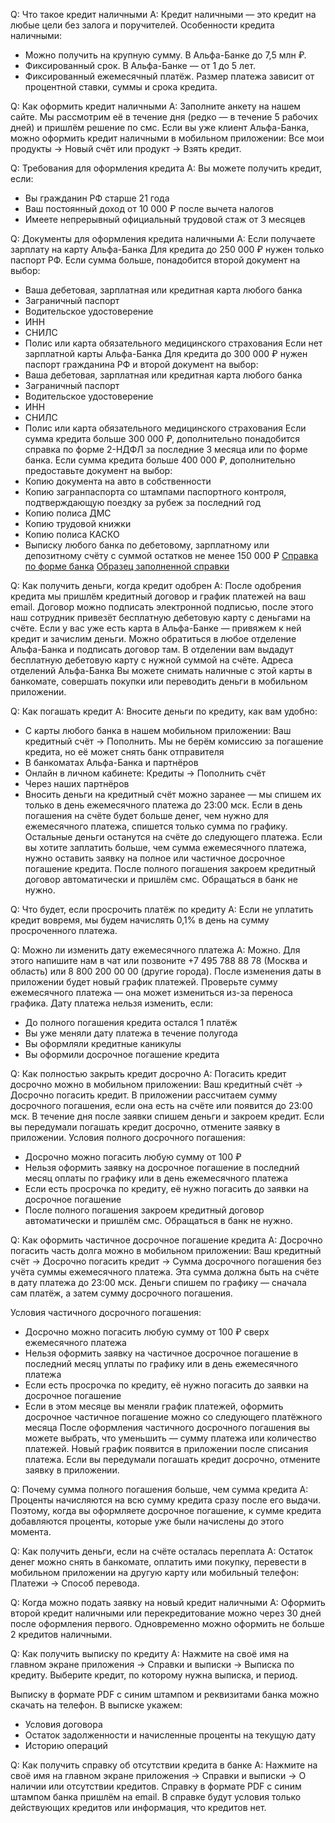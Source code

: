 Q: Что такое кредит наличными 
A: Кредит наличными — это кредит на любые цели без залога и поручителей. Особенности кредита наличными:
- Можно получить на крупную сумму. В Альфа-Банке до 7,5 млн ₽.
- Фиксированный срок. В Альфа-Банке — от 1 до 5 лет.
- Фиксированный ежемесячный платёж. Размер платежа зависит от процентной ставки, суммы и срока кредита.


Q: Как оформить кредит наличными 
A: Заполните анкету на нашем сайте. Мы рассмотрим её в течение дня (редко — в течение 5 рабочих дней) и пришлём решение по смс.
Если вы уже клиент Альфа-Банка, можно оформить кредит наличными в мобильном приложении: Все мои продукты → Новый счёт или продукт → Взять кредит.


Q: Требования для оформления кредита
A: Вы можете получить кредит, если:
- Вы гражданин РФ старше 21 года
- Ваш постоянный доход от 10 000 ₽ после вычета налогов
- Имеете непрерывный официальный трудовой стаж от 3 месяцев


Q: Документы для оформления кредита наличными
A: Если получаете зарплату на карту Альфа-Банка
Для кредита до 250 000 ₽ нужен только паспорт РФ. Если сумма больше, понадобится второй документ на выбор:
 - Ваша дебетовая, зарплатная или кредитная карта любого банка
 - Заграничный паспорт
 - Водительское удостоверение
 - ИНН
 - СНИЛС
 - Полис или карта обязательного медицинского страхования
Если нет зарплатной карты Альфа-Банка
  Для кредита до 300 000 ₽ нужен паспорт гражданина РФ и второй документ на выбор:
  - Ваша дебетовая, зарплатная или кредитная карта любого банка
  - Заграничный паспорт
  - Водительское удостоверение
  - ИНН
  - СНИЛС
  - Полис или карта обязательного медицинского страхования
Eсли сумма кредита больше 300 000 ₽, дополнительно понадобится справка по форме 2-НДФЛ за последние 3 месяца или по форме банка.
Если сумма кредита больше 400 000 ₽, дополнительно предоставьте документ на выбор:
  - Копию документа на авто в собственности
  - Копию загранпаспорта со штампами паспортного контроля, подтверждающую поездку за рубеж за последний год
  - Копию полиса ДМС
  - Копию трудовой книжки
  - Копию полиса КАСКО
  - Выписку любого банка по дебетовому, зарплатному или депозитному счёту с суммой остатков не менее 150 000 ₽
[Справка по форме банка](https://alfabank.servicecdn.ru/site-upload/52/86/1982/BankForm.doc) 
[Образец заполненной справки](https://alfabank.servicecdn.ru/site-upload/c1/6c/1982/BankForm_ex.pdf)


Q: Как получить деньги, когда кредит одобрен 
A: После одобрения кредита мы пришлём кредитный договор и график платежей на ваш email. Договор можно подписать электронной подписью, после этого наш сотрудник привезёт бесплатную дебетовую карту с деньгами на счёте. Если у вас уже есть карта в Альфа-Банке — привяжем к ней кредит и зачислим деньги.
Можно обратиться в любое отделение Альфа-Банка и подписать договор там. В отделении вам выдадут бесплатную дебетовую карту с нужной суммой на счёте. Адреса отделений Альфа-Банка
Вы можете снимать наличные с этой карты в банкомате, совершать покупки или переводить деньги в мобильном приложении.


Q: Как погашать кредит 
A: Вносите деньги по кредиту, как вам удобно:
 - С карты любого банка в нашем мобильном приложении: Ваш кредитный счёт → Пополнить. Мы не берём комиссию за погашение кредита, но её может снять банк отправителя
 - В банкоматах Альфа-Банка и партнёров
 - Онлайн в личном кабинете: Кредиты → Пополнить счёт
 - Через наших партнёров
 - Вносить деньги на кредитный счёт можно заранее — мы спишем их только в день ежемесячного платежа до 23:00 мск. Если в день погашения на счёте будет больше денег, чем нужно для ежемесячного платежа, спишется только сумма по графику. Остальные деньги останутся на счёте до следующего платежа.
Если вы хотите заплатить больше, чем сумма ежемесячного платежа, нужно оставить заявку на полное или частичное досрочное погашение кредита.
После полного погашения закроем кредитный договор автоматически и пришлём смс. Обращаться в банк не нужно.


Q: Что будет, если просрочить платёж по кредиту 
A: Если не уплатить кредит вовремя, мы будем начислять 0,1% в день на сумму просроченного платежа.



Q: Можно ли изменить дату ежемесячного платежа 
A: Можно. Для этого напишите нам в чат или позвоните +7 495 788 88 78 (Москва и область) или 8 800 200 00 00 (другие города).
После изменения даты в приложении будет новый график платежей. Проверьте сумму ежемесячного платежа — она может измениться из-за переноса графика.
Дату платежа нельзя изменить, если:
- До полного погашения кредита остался 1 платёж
- Вы уже меняли дату платежа в течение полугода
- Вы оформляли кредитные каникулы
- Вы оформили досрочное погашение кредита

Q: Как полностью закрыть кредит досрочно 
A: Погасить кредит досрочно можно в мобильном приложении: Ваш кредитный счёт → Досрочно погасить кредит. В приложении рассчитаем сумму досрочного погашения, если она есть на счёте или появится до 23:00 мск. В течение дня после заявки спишем деньги и закроем кредит.
Если вы передумали погашать кредит досрочно, отмените заявку в приложении.
Условия полного досрочного погашения:
- Досрочно можно погасить любую сумму от 100 ₽
- Нельзя оформить заявку на досрочное погашение в последний месяц оплаты по графику или в день ежемесячного платежа
- Если есть просрочка по кредиту, её нужно погасить до заявки на досрочное погашение
- После полного погашения закроем кредитный договор автоматически и пришлём смс. Обращаться в банк не нужно.


Q: Как оформить частичное досрочное погашение кредита 
A: Досрочно погасить часть долга можно в мобильном приложении: Ваш кредитный счёт → Досрочно погасить кредит → Сумма досрочного погашения без учёта суммы ежемесячного платежа. Эта сумма должна быть на счёте в дату платежа до 23:00 мск.
Деньги спишем по графику — сначала сам платёж, а затем сумму досрочного погашения.

Условия частичного досрочного погашения:
- Досрочно можно погасить любую сумму от 100 ₽ сверх ежемесячного платежа
- Нельзя оформить заявку на частичное досрочное погашение в последний месяц уплаты по графику или в день ежемесячного платежа
- Если есть просрочка по кредиту, её нужно погасить до заявки на досрочное погашение
- Если в этом месяце вы меняли график платежей, оформить досрочное частичное погашение можно со следующего платёжного месяца
После оформления частичного досрочного погашения вы можете выбрать, что уменьшить — сумму платежа или количество платежей. Новый график появится в приложении после списания платежа.
Если вы передумали погашать кредит досрочно, отмените заявку в приложении.


Q: Почему сумма полного погашения больше, чем сумма кредита 
A: Проценты начисляются на всю сумму кредита сразу после его выдачи. Поэтому, когда вы оформляете досрочное погашение, к сумме кредита добавляются проценты, которые уже были начислены до этого момента.


Q: Как получить деньги, если на счёте осталась переплата 
A: Остаток денег можно снять в банкомате, оплатить ими покупку, перевести в мобильном приложении на другую карту или мобильный телефон: Платежи → Способ перевода.


Q: Когда можно подать заявку на новый кредит наличными 
A: Оформить второй кредит наличными или перекредитование можно через 30 дней после оформления первого. Одновременно можно оформить не больше 2 кредитов наличными.


Q: Как получить выписку по кредиту 
A: Нажмите на своё имя на главном экране приложения → Справки и выписки → Выписка по кредиту. Выберите кредит, по которому нужна выписка, и период.

Выписку в формате PDF с синим штампом и реквизитами банка можно скачать на телефон. В выписке укажем:
- Условия договора
- Остаток задолженности и начисленные проценты на текущую дату
- Историю операций


Q: Как получить справку об отсутствии кредита в банке 
A: Нажмите на своё имя на главном экране приложения → Справки и выписки → О наличии или отсутствии кредитов.
Справку в формате PDF с синим штампом банка пришлём на email. В справке будут условия только действующих кредитов или информация, что кредитов нет.